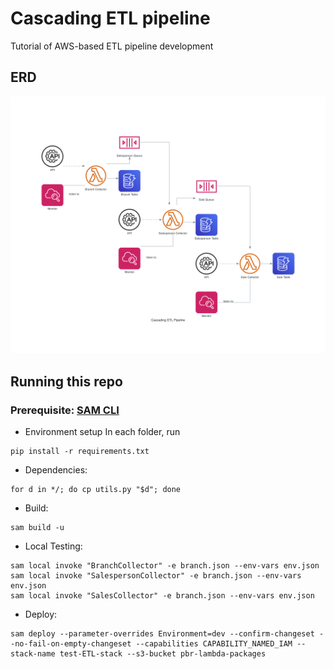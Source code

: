 # Cascading ETL pipeline
Tutorial of AWS-based ETL pipeline development

## ERD
![](./cascading_etl_pipeline.png)

## Running this repo
### Prerequisite: [SAM CLI](https://docs.aws.amazon.com/serverless-application-model/latest/developerguide/install-sam-cli.html)

- Environment setup
In each folder, run
```
pip install -r requirements.txt
```

- Dependencies:
```
for d in */; do cp utils.py "$d"; done
```

- Build:
```
sam build -u
```
- Local Testing:
```
sam local invoke "BranchCollector" -e branch.json --env-vars env.json
sam local invoke "SalespersonCollector" -e branch.json --env-vars env.json
sam local invoke "SalesCollector" -e branch.json --env-vars env.json
```
- Deploy:
```
sam deploy --parameter-overrides Environment=dev --confirm-changeset --no-fail-on-empty-changeset --capabilities CAPABILITY_NAMED_IAM --stack-name test-ETL-stack --s3-bucket pbr-lambda-packages 
```